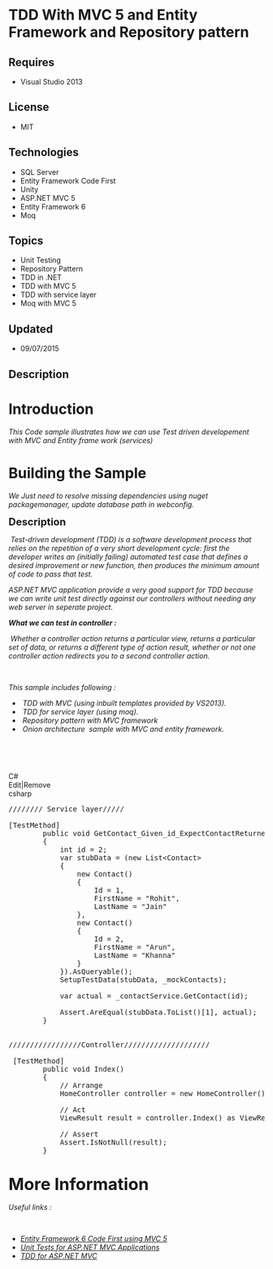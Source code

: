 # TDD With MVC 5 and Entity Framework and Repository pattern
## Requires
- Visual Studio 2013
## License
- MIT
## Technologies
- SQL Server
- Entity Framework Code First
- Unity
- ASP.NET MVC 5
- Entity Framework 6
- Moq
## Topics
- Unit Testing
- Repository Pattern
- TDD in .NET
- TDD with MVC 5
- TDD with service layer
- Moq with MVC 5
## Updated
- 09/07/2015
## Description

<h1>Introduction</h1>
<p><em>This Code sample illustrates how we can use Test driven developement with MVC and Entity frame work (services)</em></p>
<h1><span>Building the Sample</span></h1>
<p><em>We Just need to resolve missing dependencies using nuget packagemanager, update database path in webconfig.</em></p>
<p><span style="font-size:20px; font-weight:bold">Description</span></p>
<p><em>&nbsp;<span>Test-driven development</span><span>&nbsp;(</span><span>TDD</span><span>) is a software development process that relies on the repetition of a very short development cycle: first the developer writes an (initially failing) automated test
 case that defines a desired improvement or new function, then produces the minimum amount of code to pass that test.</span></em></p>
<p><em><span><span>ASP.NET MVC application provide a very good support for TDD because we can write unit test directly against our controllers without needing any web server in seperate project.</span><br>
</span></em></p>
<div><strong><em>What we can test in controller :</em></strong></div>
<p><em><span>&nbsp;Whether a controller action returns a particular view, returns a particular set of data, or returns a different type of action result,&nbsp;<span>whether or not one controller action redirects you to a second controller action.</span></span></em></p>
<p>&nbsp;</p>
<p><em>This sample includes following :</em></p>
<ul>
<li><em>&nbsp;TDD with MVC (using inbuilt templates provided by VS2013).</em> </li><li><em>&nbsp;TDD for service layer (using moq).</em> </li><li><em>&nbsp;Repository pattern with MVC framework</em> </li><li><em>&nbsp;Onion architecture &nbsp;sample&nbsp;with MVC and entity framework.</em>
</li></ul>
<p><em>&nbsp;&nbsp;</em></p>
<p>&nbsp;</p>
<div class="scriptcode">
<div class="pluginEditHolder" pluginCommand="mceScriptCode">
<div class="title"><span>C#</span></div>
<div class="pluginLinkHolder"><span class="pluginEditHolderLink">Edit</span>|<span class="pluginRemoveHolderLink">Remove</span></div>
<span class="hidden">csharp</span>

<div class="preview">
<pre class="csharp"><span class="cs__com">////////&nbsp;Service&nbsp;layer/////&nbsp;</span>&nbsp;
&nbsp;
[TestMethod]&nbsp;
&nbsp;&nbsp;&nbsp;&nbsp;&nbsp;&nbsp;&nbsp;&nbsp;<span class="cs__keyword">public</span>&nbsp;<span class="cs__keyword">void</span>&nbsp;GetContact_Given_id_ExpectContactReturned()&nbsp;
&nbsp;&nbsp;&nbsp;&nbsp;&nbsp;&nbsp;&nbsp;&nbsp;{&nbsp;
&nbsp;&nbsp;&nbsp;&nbsp;&nbsp;&nbsp;&nbsp;&nbsp;&nbsp;&nbsp;&nbsp;&nbsp;<span class="cs__keyword">int</span>&nbsp;id&nbsp;=&nbsp;<span class="cs__number">2</span>;&nbsp;
&nbsp;&nbsp;&nbsp;&nbsp;&nbsp;&nbsp;&nbsp;&nbsp;&nbsp;&nbsp;&nbsp;&nbsp;var&nbsp;stubData&nbsp;=&nbsp;(<span class="cs__keyword">new</span>&nbsp;List&lt;Contact&gt;&nbsp;
&nbsp;&nbsp;&nbsp;&nbsp;&nbsp;&nbsp;&nbsp;&nbsp;&nbsp;&nbsp;&nbsp;&nbsp;{&nbsp;
&nbsp;&nbsp;&nbsp;&nbsp;&nbsp;&nbsp;&nbsp;&nbsp;&nbsp;&nbsp;&nbsp;&nbsp;&nbsp;&nbsp;&nbsp;&nbsp;<span class="cs__keyword">new</span>&nbsp;Contact()&nbsp;
&nbsp;&nbsp;&nbsp;&nbsp;&nbsp;&nbsp;&nbsp;&nbsp;&nbsp;&nbsp;&nbsp;&nbsp;&nbsp;&nbsp;&nbsp;&nbsp;{&nbsp;
&nbsp;&nbsp;&nbsp;&nbsp;&nbsp;&nbsp;&nbsp;&nbsp;&nbsp;&nbsp;&nbsp;&nbsp;&nbsp;&nbsp;&nbsp;&nbsp;&nbsp;&nbsp;&nbsp;&nbsp;Id&nbsp;=&nbsp;<span class="cs__number">1</span>,&nbsp;
&nbsp;&nbsp;&nbsp;&nbsp;&nbsp;&nbsp;&nbsp;&nbsp;&nbsp;&nbsp;&nbsp;&nbsp;&nbsp;&nbsp;&nbsp;&nbsp;&nbsp;&nbsp;&nbsp;&nbsp;FirstName&nbsp;=&nbsp;<span class="cs__string">&quot;Rohit&quot;</span>,&nbsp;
&nbsp;&nbsp;&nbsp;&nbsp;&nbsp;&nbsp;&nbsp;&nbsp;&nbsp;&nbsp;&nbsp;&nbsp;&nbsp;&nbsp;&nbsp;&nbsp;&nbsp;&nbsp;&nbsp;&nbsp;LastName&nbsp;=&nbsp;<span class="cs__string">&quot;Jain&quot;</span>&nbsp;
&nbsp;&nbsp;&nbsp;&nbsp;&nbsp;&nbsp;&nbsp;&nbsp;&nbsp;&nbsp;&nbsp;&nbsp;&nbsp;&nbsp;&nbsp;&nbsp;},&nbsp;
&nbsp;&nbsp;&nbsp;&nbsp;&nbsp;&nbsp;&nbsp;&nbsp;&nbsp;&nbsp;&nbsp;&nbsp;&nbsp;&nbsp;&nbsp;&nbsp;<span class="cs__keyword">new</span>&nbsp;Contact()&nbsp;
&nbsp;&nbsp;&nbsp;&nbsp;&nbsp;&nbsp;&nbsp;&nbsp;&nbsp;&nbsp;&nbsp;&nbsp;&nbsp;&nbsp;&nbsp;&nbsp;{&nbsp;
&nbsp;&nbsp;&nbsp;&nbsp;&nbsp;&nbsp;&nbsp;&nbsp;&nbsp;&nbsp;&nbsp;&nbsp;&nbsp;&nbsp;&nbsp;&nbsp;&nbsp;&nbsp;&nbsp;&nbsp;Id&nbsp;=&nbsp;<span class="cs__number">2</span>,&nbsp;
&nbsp;&nbsp;&nbsp;&nbsp;&nbsp;&nbsp;&nbsp;&nbsp;&nbsp;&nbsp;&nbsp;&nbsp;&nbsp;&nbsp;&nbsp;&nbsp;&nbsp;&nbsp;&nbsp;&nbsp;FirstName&nbsp;=&nbsp;<span class="cs__string">&quot;Arun&quot;</span>,&nbsp;
&nbsp;&nbsp;&nbsp;&nbsp;&nbsp;&nbsp;&nbsp;&nbsp;&nbsp;&nbsp;&nbsp;&nbsp;&nbsp;&nbsp;&nbsp;&nbsp;&nbsp;&nbsp;&nbsp;&nbsp;LastName&nbsp;=&nbsp;<span class="cs__string">&quot;Khanna&quot;</span>&nbsp;
&nbsp;&nbsp;&nbsp;&nbsp;&nbsp;&nbsp;&nbsp;&nbsp;&nbsp;&nbsp;&nbsp;&nbsp;&nbsp;&nbsp;&nbsp;&nbsp;}&nbsp;
&nbsp;&nbsp;&nbsp;&nbsp;&nbsp;&nbsp;&nbsp;&nbsp;&nbsp;&nbsp;&nbsp;&nbsp;}).AsQueryable();&nbsp;
&nbsp;&nbsp;&nbsp;&nbsp;&nbsp;&nbsp;&nbsp;&nbsp;&nbsp;&nbsp;&nbsp;&nbsp;SetupTestData(stubData,&nbsp;_mockContacts);&nbsp;
&nbsp;
&nbsp;&nbsp;&nbsp;&nbsp;&nbsp;&nbsp;&nbsp;&nbsp;&nbsp;&nbsp;&nbsp;&nbsp;var&nbsp;actual&nbsp;=&nbsp;_contactService.GetContact(id);&nbsp;
&nbsp;
&nbsp;&nbsp;&nbsp;&nbsp;&nbsp;&nbsp;&nbsp;&nbsp;&nbsp;&nbsp;&nbsp;&nbsp;Assert.AreEqual(stubData.ToList()[<span class="cs__number">1</span>],&nbsp;actual);&nbsp;
&nbsp;&nbsp;&nbsp;&nbsp;&nbsp;&nbsp;&nbsp;&nbsp;}&nbsp;
&nbsp;
&nbsp;
<span class="cs__com">/////////////////Controller////////////////////</span>&nbsp;
&nbsp;
&nbsp;[TestMethod]&nbsp;
&nbsp;&nbsp;&nbsp;&nbsp;&nbsp;&nbsp;&nbsp;&nbsp;<span class="cs__keyword">public</span>&nbsp;<span class="cs__keyword">void</span>&nbsp;Index()&nbsp;
&nbsp;&nbsp;&nbsp;&nbsp;&nbsp;&nbsp;&nbsp;&nbsp;{&nbsp;
&nbsp;&nbsp;&nbsp;&nbsp;&nbsp;&nbsp;&nbsp;&nbsp;&nbsp;&nbsp;&nbsp;&nbsp;<span class="cs__com">//&nbsp;Arrange</span>&nbsp;
&nbsp;&nbsp;&nbsp;&nbsp;&nbsp;&nbsp;&nbsp;&nbsp;&nbsp;&nbsp;&nbsp;&nbsp;HomeController&nbsp;controller&nbsp;=&nbsp;<span class="cs__keyword">new</span>&nbsp;HomeController();&nbsp;
&nbsp;
&nbsp;&nbsp;&nbsp;&nbsp;&nbsp;&nbsp;&nbsp;&nbsp;&nbsp;&nbsp;&nbsp;&nbsp;<span class="cs__com">//&nbsp;Act</span>&nbsp;
&nbsp;&nbsp;&nbsp;&nbsp;&nbsp;&nbsp;&nbsp;&nbsp;&nbsp;&nbsp;&nbsp;&nbsp;ViewResult&nbsp;result&nbsp;=&nbsp;controller.Index()&nbsp;<span class="cs__keyword">as</span>&nbsp;ViewResult;&nbsp;
&nbsp;
&nbsp;&nbsp;&nbsp;&nbsp;&nbsp;&nbsp;&nbsp;&nbsp;&nbsp;&nbsp;&nbsp;&nbsp;<span class="cs__com">//&nbsp;Assert</span>&nbsp;
&nbsp;&nbsp;&nbsp;&nbsp;&nbsp;&nbsp;&nbsp;&nbsp;&nbsp;&nbsp;&nbsp;&nbsp;Assert.IsNotNull(result);&nbsp;
&nbsp;&nbsp;&nbsp;&nbsp;&nbsp;&nbsp;&nbsp;&nbsp;}&nbsp;
&nbsp;
</pre>
</div>
</div>
</div>
<h3><strong><span style="font-size:2em">More Information</span></strong></h3>
<p><em>Useful links :</em></p>
<p><em>&nbsp;</em></p>
<ul>
<li><em><em><a href="http://www.asp.net/mvc/overview/getting-started/getting-started-with-ef-using-mvc/creating-an-entity-framework-data-model-for-an-asp-net-mvc-application">Entity Framework 6 Code First using MVC 5</a></em></em>
</li><li><em><em><a href="http://www.asp.net/mvc/overview/older-versions-1/unit-testing/creating-unit-tests-for-asp-net-mvc-applications-cs">Unit Tests for ASP.NET MVC Applications</a></em></em>
</li><li><em><a href="https://visualstudiomagazine.com/articles/2015/05/20/tdd-asp-net-mvc-part-3.aspx">TDD for ASP.NET MVC
</a></em></li></ul>
<p><em>&nbsp;</em></p>
<p>&nbsp;</p>
<p><em><br>
</em></p>
